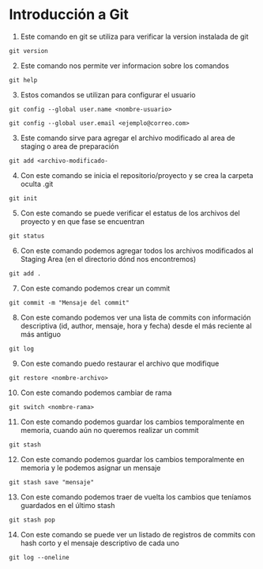 # Introducción a Git

1. Este comando en git se utiliza para verificar la version instalada de git

```
git version
```

2. Este comando nos permite ver informacion sobre los comandos

```
git help
```

3. Estos comandos se utilizan para configurar el usuario

```
git config --global user.name <nombre-usuario>
```

```
git config --global user.email <ejemplo@correo.com>
```

3. Este comando sirve para agregar el archivo modificado al area de staging o area de preparación

```
git add <archivo-modificado-
```

4. Con este comando se inicia el repositorio/proyecto y se crea la carpeta oculta .git

```
git init
```

5. Con este comando se puede verificar el estatus de los archivos del proyecto y en que fase se encuentran

```
git status
```

6. Con este comando podemos agregar todos los archivos modificados al Staging Area (en el directorio dónd nos encontremos)

```
git add .
```

7. Con este comando podemos crear un commit

```
git commit -m "Mensaje del commit"
```

8. Con este comando podemos ver una lista de commits con información descriptiva (id, author, mensaje, hora y fecha) desde el más reciente al más antiguo

```
git log
```
9. Con este comando puedo restaurar el archivo que modifique

```
git restore <nombre-archivo>
```
10. Con este comando podemos cambiar de rama

```
git switch <nombre-rama>
```

11. Con este comando podemos guardar los cambios temporalmente en memoria, cuando aún no queremos realizar un commit
```
git stash
```

12. Con este comando podemos guardar los cambios temporalmente en memoria y le podemos asignar un mensaje
```
git stash save "mensaje"
```

13. Con este comando podemos traer de vuelta los cambios que teníamos guardados en el último stash
```
git stash pop
```

14. Con este comando se puede ver un listado de registros de commits con hash corto y el mensaje descriptivo de cada uno

```
git log --oneline
```